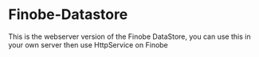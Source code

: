 # Finobe-Datastore
This is the webserver version of the Finobe DataStore, you can use this in your own server then use HttpService on Finobe
